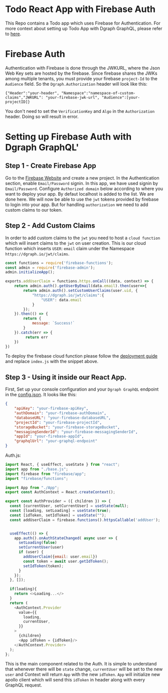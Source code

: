 # Todo React App with Firebase Auth

This Repo contains a Todo app which uses Firebase for Authentication.
For more context about setting up Todo App with Dgraph GraphQL, please refer to [here](https://github.com/dgraph-io/graphql-sample-apps/blob/master/todo-app-react/README.md).

# Firebase Auth
Authentication with Firebase is done through the JWKURL, where the Json Web Key sets are hosted by the firebase. Since firebase shares the JWKs among multiple tenants, you must provide your firebase `project-Id` to the `Audience` field.
So the `Dgraph.Authorization` header will look like this:
```
{"Header":"your-header", "Namespace":"namespace-of-custom-claims","JWKURL": "your-firebase-jwk-url", "Audience":[your-projectID]}
```
You don't need to set the `VerificationKey` and `Algo` in the `Authorization` header. Doing so will result in error.

# Setting up Firebase Auth with Dgraph GraphQL'

## Step 1 - Create Firebase App
Go to the [Firebase Website](https://firebase.google.com/) and create a new project. In the Authentication section, enable `Email/Password` signin.
In this app, we have used signin by `Email/Password`. 
Configure `Authorized domain` below according to where you want to deploy your app. By defaut localhost is added to the list.
We are done here. We will now be able to use the `jwt` tokens provided by firebase to login into your app. But for handling `authorization` we need to add custom claims to our token. 

## Step 2 - Add Custom Claims
In order to add custom claims to the `jwt` you need to host a `cloud function` which will insert claims to the `jwt` on user creation.
This is our cloud function which inserts `USER`: `email` claim under the Namespace `https://dgraph.io/jwt/claims`.
```js
const functions = require('firebase-functions');
const admin = require('firebase-admin');
admin.initializeApp();

exports.addUserClaim = functions.https.onCall((data, context) => {
	return admin.auth().getUserByEmail(data.email).then(user=>{
		return admin.auth().setCustomUserClaims(user.uid, {
			"https://dgraph.io/jwt/claims":{
				"USER": data.email
			}
		});
	}).then(() => {
		return {
			message: `Success!`
		}
	}).catch(err => {
		 return err
	})
})
```
To deploy the firebase cloud function please follow the [deployment guide](https://firebase.google.com/docs/functions/get-started) and replace `index.js` with the snippet above.

## Step 3 - Using it inside our React App.
First, Set up your console configuration and your `Dgraph GraphQL` endpoint in the  [config.json](https://github.com/dgraph-io/graphql-sample-apps/blob/minhaj/add-todo-firebase-app/todo-react-firebase/src/config.json). It looks like this:
```json
{
    "apiKey": "your-firebase-apiKey",
    "authDomain": "your-firebase-authDomain",
    "databaseURL": "your-firebase-databaseURL",
    "projectId": "your-firebase-projectId",
    "storageBucket": "your-firebase-storageBucket",
    "messagingSenderId": "your-firebase-messagingSenderId",
    "appId": "your-firebase-appId",
    "graphqlUrl": "your-graphql-endpoint"
}
```
Auth.js:
```js
import React, { useEffect, useState } from "react";
import app from "./base.js";
import firebase from "firebase/app";
import "firebase/functions";

import App from "./App";
export const AuthContext = React.createContext();

export const AuthProvider = ({ children }) => {
  const [currentUser, setCurrentUser] = useState(null);
  const [loading, setLoading] = useState(true);
  const [idToken, setIdToken] = useState("");
  const addUserClaim = firebase.functions().httpsCallable('addUser');


  useEffect(() => {
    app.auth().onAuthStateChanged( async user => {
      setLoading(false)
      setCurrentUser(user)
      if (user) {
        addUserClaim({email: user.email})
        const token = await user.getIdToken(); 
        setIdToken(token);
      }
    });
  }, []);

  if(loading){
    return <>Loading...</>
  }
  return (
    <AuthContext.Provider
      value={{
        loading,
        currentUser,
      }}
    >
      {children}
      <App idToken = {idToken}/>
    </AuthContext.Provider>
  );
};
```
This is the main component related to the Auth. It is simple to understand that whenever there will be `state` change, `currentUser` will be set to the new `user` and Context will return `App` with the new `idToken`. `App` will initialize new apollo client which will send this `idToken` in header along with every GraphQL request.

